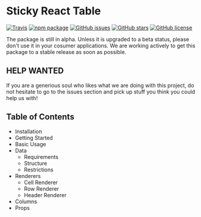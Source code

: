 # Sticky React Table

[![Travis](https://img.shields.io/travis/samrith-s/sticky-react-table/master.svg)][build]
[![npm package](https://img.shields.io/npm/v/sticky-react-table.svg)][npm]
[![GitHub issues](https://img.shields.io/github/issues/samrith-s/sticky-react-table.svg)][issues]
[![GitHub stars](https://img.shields.io/github/stars/samrith-s/sticky-react-table.svg)][stars]
[![GitHub license](https://img.shields.io/github/license/samrith-s/sticky-react-table.svg)][license]

The package is still in alpha. Unless it is upgraded to a beta status, please don't use it in your cosumer applications. We are working actively to get this package to a stable release as soon as possible.

## HELP WANTED

If you are a generious soul who likes what we are doing with this project, do not hesitate to go to the issues section and pick up stuff you think you could help us with!

## Table of Contents

- Installation
- Getting Started
- Basic Usage
- Data
  - Requirements
  - Structure
  - Restrictions
- Renderers
  - Cell Renderer
  - Row Renderer
  - Header Renderer
- Columns
- Props

[build]: https://travis-ci.org/samrith-s/sticky-react-table
[npm]: https://www.npmjs.org/package/sticky-react-table
[issues]: https://github.com/samrith-s/sticky-react-table/issues
[stars]: https://github.com/samrith-s/sticky-react-table/stargazers
[license]: https://github.com/samrith-s/sticky-react-table/blob/master/LICENSE

